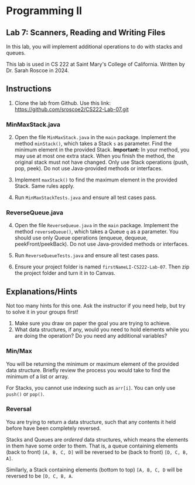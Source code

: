 # Programming II

## Lab 7: Scanners, Reading and Writing Files

In this lab, you will implement additional operations to do with stacks and queues.

This lab is used in CS 222 at Saint Mary's College of California. Written by Dr. Sarah Roscoe in 2024.

## Instructions

1. Clone the lab from Github. Use this link: <https://github.com/sroscoe2/CS222-Lab-07.git>

### MinMaxStack.java

2. Open the file `MinMaxStack.java` in the `main` package. Implement the method `minStack()`, which takes a Stack `s` as parameter. Find the minimum element in the provided Stack. **Important:** In your method, you may use at most one extra stack. When you finish the method, the original stack must not have changed. Only use Stack operations (push, pop, peek). Do not use Java-provided methods or interfaces.

3. Implement `maxStack()` to find the maximum element in the provided Stack. Same rules apply.

4. Run `MinMaxStackTests.java` and ensure all test cases pass.

### ReverseQueue.java

4. Open the file `ReverseQueue.java` in the `main` package. Implement the method `reverseQueue()`, which takes a Queue `q` as a parameter. You should use only Queue operations (enqueue, dequeue, peekFront/peekBack). Do not use Java-provided methods or interfaces.

5. Run `ReverseQueueTests.java` and ensure all test cases pass.

6. Ensure your project folder is named `firstNameLI-CS222-Lab-07`. Then zip the project folder and turn it in to Canvas.

## Explanations/Hints

Not too many hints for this one. Ask the instructor if you need help, but try to solve it in your groups first!

1. Make sure you draw on paper the goal you are trying to achieve.
2. What data structures, if any, would you need to hold elements while you are doing the operation? Do you need any additional variables?

### Min/Max

You will be returning the minimum or maximum element of the provided data structure. Briefly review the process you would take to find the minimum of a list or array.

For Stacks, you cannot use indexing such as `arr[i]`. You can only use `push()` or `pop()`.

### Reversal

You are trying to return a data structure, such that any contents it held before have been completely reversed.

Stacks and Queues are *ordered* data structures, which means the elements in them have some order to them. That is, a queue containing elements (back to front) `[A, B, C, D]` will be reversed to be (back to front) `[D, C, B, A]`.

Similarly, a Stack containing elements (bottom to top) `[A, B, C, D` will be reversed to be `[D, C, B, A`.
